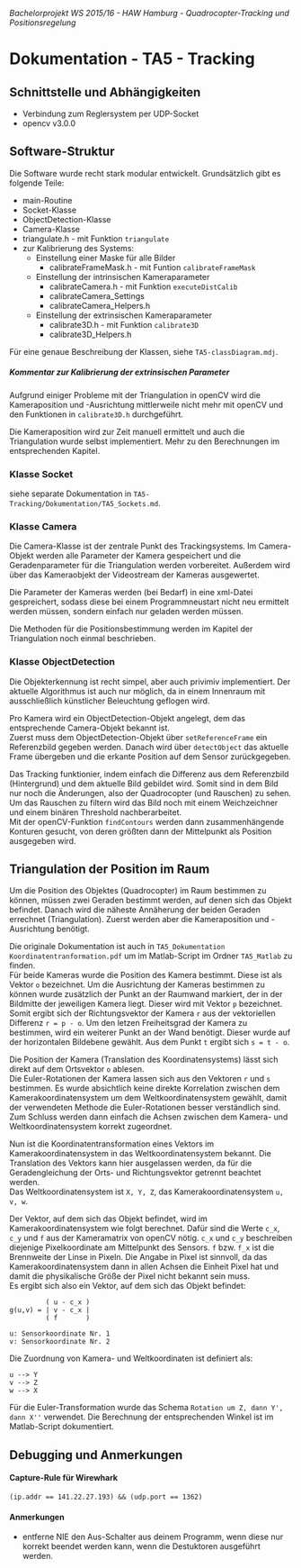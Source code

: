 *Bachelorprojekt WS 2015/16 - HAW Hamburg - Quadrocopter-Tracking und Positionsregelung*
# Dokumentation - TA5 - Tracking


## Schnittstelle und Abhängigkeiten
- Verbindung zum Reglersystem per UDP-Socket
- opencv v3.0.0


## Software-Struktur
Die Software wurde recht stark modular entwickelt. Grundsätzlich gibt es folgende Teile:

- main-Routine
- Socket-Klasse
- ObjectDetection-Klasse
- Camera-Klasse
- triangulate.h - mit Funktion `triangulate`
- zur Kalibrierung des Systems:
	- Einstellung einer Maske für alle Bilder
		- calibrateFrameMask.h - mit Funtion `calibrateFrameMask`
	- Einstellung der intrinsischen Kameraparameter
		- calibrateCamera.h - mit Funktion `executeDistCalib`
		- calibrateCamera_Settings
		- calibrateCamera_Helpers.h
	- Einstellung der extrinsischen Kameraparameter
		- calibrate3D.h - mit Funktion `calibrate3D`
		- calibrate3D_Helpers.h

Für eine genaue Beschreibung der Klassen, siehe `TA5-classDiagram.mdj`.

##### Kommentar zur Kalibrierung der extrinsischen Parameter
Aufgrund einiger Probleme mit der Triangulation in openCV wird die Kameraposition und -Ausrichtung mittlerweile nicht mehr mit openCV und den Funktionen in `calibrate3D.h` durchgeführt.

Die Kameraposition wird zur Zeit manuell ermittelt und auch die Triangulation wurde selbst implementiert. Mehr zu den Berechnungen im entsprechenden Kapitel.

### Klasse Socket
siehe separate Dokumentation in `TA5-Tracking/Dokumentation/TA5_Sockets.md`.

### Klasse Camera
Die Camera-Klasse ist der zentrale Punkt des Trackingsystems. Im Camera-Objekt werden alle Parameter der Kamera gespeichert und die Geradenparameter für die Triangulation werden vorbereitet. Außerdem wird über das Kameraobjekt der Videostream der Kameras ausgewertet.

Die Parameter der Kameras werden (bei Bedarf) in eine xml-Datei gespreichert, sodass diese bei einem Programmneustart nicht neu ermittelt werden müssen, sondern einfach nur geladen werden müssen.

Die Methoden für die Positionsbestimmung werden im Kapitel der Triangulation noch einmal beschrieben.

### Klasse ObjectDetection
Die Objekterkennung ist recht simpel, aber auch privimiv implementiert. Der aktuelle Algorithmus ist auch nur möglich, da in einem Innenraum mit ausschließlich künstlicher Beleuchtung geflogen wird.

Pro Kamera wird ein ObjectDetection-Objekt angelegt, dem das entsprechende Camera-Objekt bekannt ist.  
Zuerst muss dem ObjectDetection-Objekt über `setReferenceFrame` ein Referenzbild gegeben werden. Danach wird über `detectObject` das aktuelle Frame übergeben und die erkante Position auf dem Sensor zurückgegeben.

Das Tracking funktionier, indem einfach die Differenz aus dem Referenzbild (Hintergrund) und dem aktuelle Bild gebildet wird. Somit sind in dem Bild nur noch die Änderungen, also der Quadrocopter (und Rauschen) zu sehen.  
Um das Rauschen zu filtern wird das Bild noch mit einem Weichzeichner und einem binären Threshold nachberarbeitet.  
Mit der openCV-Funktion `findContours` werden dann zusammenhängende Konturen gesucht, von deren größten dann der Mittelpunkt als Position ausgegeben wird.


## Triangulation der Position im Raum
Um die Position des Objektes (Quadrocopter) im Raum bestimmen zu können, müssen zwei Geraden bestimmt werden, auf denen sich das Objekt befindet. Danach wird die näheste Annäherung der beiden Geraden errechnet (Triangulation). Zuerst werden aber die Kameraposition und -Ausrichtung benötigt.

Die originale Dokumentation ist auch in `TA5_Dokumentation Koordinatentranformation.pdf` um im Matlab-Script im Ordner `TA5_Matlab` zu finden.  
Für beide Kameras wurde die Position des Kamera bestimmt. Diese ist als Vektor `o` bezeichnet. Um die Ausrichtung der Kameras bestimmen zu können wurde zusätzlich der Punkt an der Raumwand markiert, der in der Bildmitte der jeweiligen Kamera liegt. Dieser wird mit Vektor `p` bezeichnet.  
Somit ergibt sich der Richtungsvektor der Kamera `r` aus der vektoriellen Differenz `r = p - o`.
Um den letzen Freiheitsgrad der Kamera zu bestimmen, wird ein weiterer Punkt an der Wand benötigt. Dieser wurde auf der horizontalen Bildebene gewählt. Aus dem Punkt `t` ergibt sich `s = t - o`.

Die Position der Kamera (Translation des Koordinatensystems) lässt sich direkt auf dem Ortsvektor `o` ablesen.  
Die Euler-Rotationen der Kamera lassen sich aus den Vektoren `r` und `s` bestimmen. Es wurde absichtlich keine direkte Korrelation zwischen dem Kamerakoordinatensystem um dem Weltkoordinatensystem gewählt, damit der verwendeten Methode die Euler-Rotationen besser verständlich sind. Zum Schluss werden dann einfach die Achsen zwischen dem Kamera- und Weltkoordinatensystem korrekt zugeordnet.

Nun ist die Koordinatentransformation eines Vektors im Kamerakoordinatensystem in das Weltkoordinatensystem bekannt. Die Translation des Vektors kann hier ausgelassen werden, da für die Geradengleichung der Orts- und Richtungsvektor getrennt beachtet werden.  
Das Weltkoordinatensystem ist `X, Y, Z`, das Kamerakoordinatensystem `u, v, w`.

Der Vektor, auf dem sich das Objekt befindet, wird im Kamerakoordinatensystem wie folgt berechnet. Dafür sind die Werte `c_x`, `c_y` und `f` aus der Kameramatrix von openCV nötig. `c_x` und `c_y` beschreiben diejenige Pixelkoordinate am Mittelpunkt des Sensors. `f` bzw. `f_x` ist die Brennweite der Linse in Pixeln. Die Angabe in Pixel ist sinnvoll, da das Kamerakoordinatensystem dann in allen Achsen die Einheit Pixel hat und damit die physikalische Größe der Pixel nicht bekannt sein muss.  
Es ergibt sich also ein Vektor, auf dem sich das Objekt befindet:

```
         ( u - c_x )
g(u,v) = | v - c_x |
         ( f       )
          
u: Sensorkoordinate Nr. 1
v: Sensorkoordinate Nr. 2
```

Die Zuordnung von Kamera- und Weltkoordinaten ist definiert als:

```
u --> Y
v --> Z
w --> X
```

Für die Euler-Transformation wurde das Schema `Rotation um Z, dann Y', dann X''` verwendet. Die Berechnung der entsprechenden Winkel ist im Matlab-Script dokumentiert.


## Debugging und Anmerkungen

#### Capture-Rule für Wirewhark
`(ip.addr == 141.22.27.193) && (udp.port == 1362)`

#### Anmerkungen
- entferne NIE den Aus-Schalter aus deinem Programm, wenn diese nur korrekt beendet werden kann, wenn die Destuktoren ausgeführt werden.

